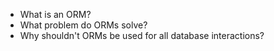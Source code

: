 * What is an ORM?
* What problem do ORMs solve?
* Why shouldn't ORMs be used for all database interactions?
